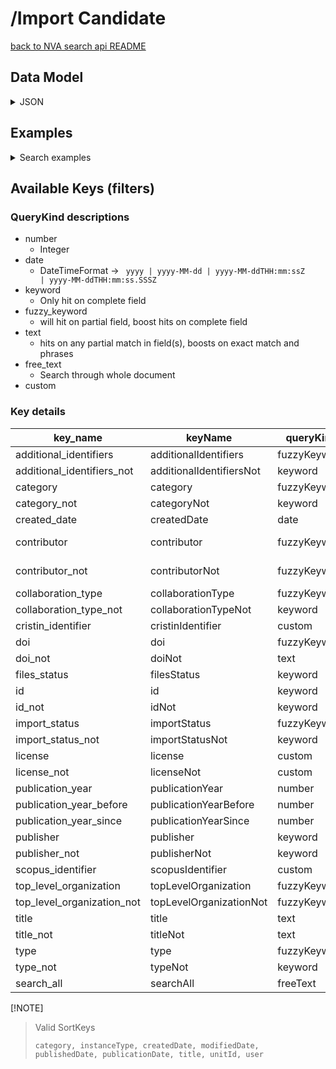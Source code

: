 # /Import Candidate

[back to NVA search api README](/README.md#nva-search-api)

## Data Model
<details>
<summary>JSON</summary>

```json
{
  "importStatus": {
    "candidateStatus": "NOT_IMPORTED",
    "modifiedDate": "2023-11-20T19:38:32.362135196Z"
  },
  "collaborationType": "NonCollaborative",
  "type": "ImportCandidateSummary",
  "publicationInstance": {
    "volume": "60",
    "issue": "3",
    "articleNumber": "036102",
    "type": "AcademicArticle"
  },
  "associatedArtifacts": [],
  "journal": {
    "id": "https://api.dev.nva.aws.unit.no/publication-channels-v2/journal/899497CD-FC96-431D-BE38-5B10F1428969/2021",
    "type": "Journal"
  },
  "createdDate": "2023-11-20T19:38:32.361612653Z",
  "totalVerifiedContributors": 0,
  "mainTitle": "All-optical multi-wavelength regenerator based on four-wave mixing",
  "organizations": [],
  "additionalIdentifiers": [
    {
      "sourceName": "Scopus",
      "type": "AdditionalIdentifier",
      "value": "2-s2.0-85104787031"
    },
    {
      "sourceName": "Cristin",
      "type": "AdditionalIdentifier",
      "value": "3212342"
    }
  ],
  "publicationYear": "2021",
  "id": "https://api.dev.nva.aws.unit.no/publication/import-candidate/018bee3ddae4-653812a8-ed19-469b-8078-c3b488f71f74",
  "contributors": [
    {
      "sequence": 1,
      "role": {
        "type": "Creator"
      },
      "identity": {
        "name": "Muhammad Usama Khan",
        "type": "Identity"
      },
      "correspondingAuthor": false,
      "affiliations": [
        {
          "type": "Organization",
          "labels": {
            "en": "National University of Sciences and Technology, School of Electrical Engineering and Computer Science"
          }
        }
      ],
      "type": "Contributor"
    },
    {
      "sequence": 2,
      "role": {
        "type": "Creator"
      },
      "identity": {
        "name": "Abdulah Jeza Aljohani",
        "type": "Identity"
      },
      "correspondingAuthor": false,
      "affiliations": [
        {
          "id": "https://api.dev.nva.aws.unit.no/cristin/organization/54400004.0.0.0",
          "type": "Organization",
          "labels": {
            "nb": "King Abdul Aziz University",
            "en": "King Abdul Aziz University"
          }
        }
      ],
      "type": "Contributor"
    },
    {
      "sequence": 3,
      "role": {
        "type": "Creator"
      },
      "identity": {
        "name": "Aamir Gulistan",
        "orcId": "https://orcid.org/0000-0002-9520-4211",
        "type": "Identity"
      },
      "correspondingAuthor": false,
      "affiliations": [
        {
          "id": "https://api.dev.nva.aws.unit.no/cristin/organization/20277.0.0.0",
          "type": "Organization",
          "labels": {
            "nb": "Simula Metropolitan Center for Digital Engineering"
          }
        },
        {
          "id": "https://api.dev.nva.aws.unit.no/cristin/organization/7498.0.0.0",
          "type": "Organization",
          "labels": {
            "nb": "Simula Research Laboratory"
          }
        }
      ],
      "type": "Contributor"
    },
    {
      "sequence": 4,
      "role": {
        "type": "Creator"
      },
      "identity": {
        "name": "Salman Ghafoor",
        "orcId": "https://orcid.org/0000-0002-1031-4471",
        "type": "Identity"
      },
      "correspondingAuthor": true,
      "affiliations": [
        {
          "type": "Organization",
          "labels": {
            "en": "National University of Sciences and Technology, School of Electrical Engineering and Computer Science"
          }
        }
      ],
      "type": "Contributor"
    }
  ],
  "doi": "https://doi.org/10.1117/1.OE.60.3.036102",
  "totalContributors": 4
}

```

</details>

## Examples

<details>
<summary>Search examples</summary>


### By a specific contributor

```http request
GET /search/resources?contributor=https%3A%2F%2Fapi.test.nva.aws.unit.no%2Fcristin%2Fperson%2F538786 HTTP/1.1
Host: api.test.nva.aws.unit.no
Accept: application/json

```

### By title

```http request
GET /search/resources?title=My+very+specific+title HTTP/1.1
Host: api.test.nva.aws.unit.no
Accept: application/json

```

### By category

```http request
GET /search/resources?category=AcademicArticle&category=AcademicMonograph HTTP/1.1
Host: api.test.nva.aws.unit.no
Accept: application/json

```

### Free text

```http request
GET /search/resources?query=Some+specific+phrase HTTP/1.1
Host: api.test.nva.aws.unit.no
Accept: application/json

```

</details>

## Available Keys (filters)

### QueryKind descriptions
* number
  * Integer
* date
  * DateTimeFormat -> <code> yyyy | yyyy-MM-dd | yyyy-MM-ddTHH:mm:ssZ | yyyy-MM-ddTHH:mm:ss.SSSZ</code>
* keyword
  * Only hit on complete field
* fuzzy_keyword
  * will hit on partial field, boost hits on complete field
* text
  * hits on any partial match in field(s), boosts on exact match and phrases
* free_text
  * Search through whole document
* custom

### Key details

| key_name                   | keyName                  | queryKind    | scope                    | paths                                                |
|----------------------------|--------------------------|--------------|--------------------------|------------------------------------------------------|
| additional_identifiers     | additionalIdentifiers    | fuzzyKeyword | one_or_more_item         | additionalIdentifiers.value                          |
| additional_identifiers_not | additionalIdentifiersNot | keyword      | no_items                 | additionalIdentifiers.value.keyword                  |
| category                   | category                 | fuzzyKeyword | one_or_more_item         | publicationInstance.type                             |
| category_not               | categoryNot              | keyword      | no_items                 | publicationInstance.type.keyword                     |
| created_date               | createdDate              | date         | between                  | createdDate                                          |
| contributor                | contributor              | fuzzyKeyword | all_items                | contributors.identity.id, contributors.identity.name |
| contributor_not            | contributorNot           | fuzzyKeyword | no_items                 | contributors.identity.id, contributors.identity.name |
| collaboration_type         | collaborationType        | fuzzyKeyword | one_or_more_item         | collaborationType                                    |
| collaboration_type_not     | collaborationTypeNot     | keyword      | no_items                 | collaborationType.keyword                            |
| cristin_identifier         | cristinIdentifier        | custom       | all_items                | CRISTIN_IDENTIFIER                                   |
| doi                        | doi                      | fuzzyKeyword | one_or_more_item         | doi                                                  |
| doi_not                    | doiNot                   | text         | no_items                 | doi                                                  |
| files_status               | filesStatus              | keyword      | all_items                | filesStatus.keyword                                  |
| id                         | id                       | keyword      | one_or_more_item         | id.keyword                                           |
| id_not                     | idNot                    | keyword      | no_items                 | id.keyword                                           |
| import_status              | importStatus             | fuzzyKeyword | one_or_more_item         | importStatus.candidateStatus                         |
| import_status_not          | importStatusNot          | keyword      | no_items                 | importStatus.candidateStatus.keyword                 |
| license                    | license                  | custom       | all_items                | associatedArtifacts.license.keyword                  |
| license_not                | licenseNot               | custom       | no_items                 | associatedArtifacts.license.keyword                  |
| publication_year           | publicationYear          | number       | between                  | publicationYear                                      |
| publication_year_before    | publicationYearBefore    | number       | less_than                | publicationYear                                      |
| publication_year_since     | publicationYearSince     | number       | greater_than_or_equal_to | publicationYear                                      |
| publisher                  | publisher                | keyword      | all_items                | publisher.id.keyword                                 |
| publisher_not              | publisherNot             | keyword      | no_items                 | publisher.id.keyword                                 |
| scopus_identifier          | scopusIdentifier         | custom       | all_items                | SCOPUS_IDENTIFIER                                    |
| top_level_organization     | topLevelOrganization     | fuzzyKeyword | one_or_more_item         | organizations.id                                     |
| top_level_organization_not | topLevelOrganizationNot  | fuzzyKeyword | no_items                 | organizations.id                                     |
| title                      | title                    | text         | one_or_more_item         | mainTitle                                            |
| title_not                  | titleNot                 | text         | no_items                 | mainTitle                                            |
| type                       | type                     | fuzzyKeyword | one_or_more_item         | publicationInstance.type                             |
| type_not                   | typeNot                  | keyword      | no_items                 | publicationInstance.type.keyword                     |
| search_all                 | searchAll                | freeText     | all_items                | q                                                    |

 [!NOTE]
> <p>Valid SortKeys </p>
>
> ```
> category, instanceType, createdDate, modifiedDate, publishedDate, publicationDate, title, unitId, user
> ```
